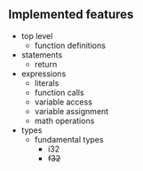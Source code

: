 ## Implemented features
- top level
    * function definitions
- statements
    * return
- expressions
    * literals
    * function calls
    * variable access
    * variable assignment
    * math operations
- types
    * fundamental types
        * i32
        * ~~f32~~